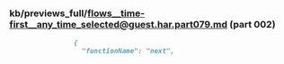 ### kb/previews_full/flows__time-first__any_time_selected@guest.har.part079.md (part 002)

```md
                {
                  "functionName": "next",
         
```

```
